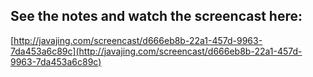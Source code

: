 ## See the notes and watch the screencast here: 

[http://javajing.com/screencast/d666eb8b-22a1-457d-9963-7da453a6c89c](http://javajing.com/screencast/d666eb8b-22a1-457d-9963-7da453a6c89c)

